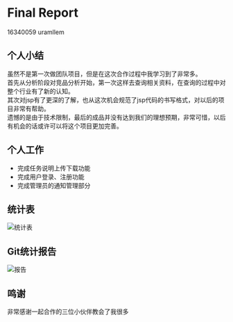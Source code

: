 # Final Report



 16340059 uramllem
## 个人小结

虽然不是第一次做团队项目，但是在这次合作过程中我学习到了非常多。</br>
首先从分析阶段对竞品分析开始，第一次这样去查询相关资料，在查询的过程中对整个行业有了新的认知。</br>
其次对jsp有了更深的了解，也从这次机会规范了jsp代码的书写格式，对以后的项目非常有帮助。</br>
遗憾的是由于技术限制，最后的成品并没有达到我们的理想预期，非常可惜，以后有机会的话或许可以将这个项目更加完善。

## 个人工作

 - 完成任务说明上传下载功能
 - 完成用户登录、注册功能
 - 完成管理员的通知管理部分


## 统计表

![统计表](https://img-blog.csdnimg.cn/2019062323153359.png?x-oss-process=image/watermark,type_ZmFuZ3poZW5naGVpdGk,shadow_10,text_aHR0cHM6Ly9ibG9nLmNzZG4ubmV0L01hZGVpcmE=,size_16,color_FFFFFF,t_70)

## Git统计报告
![报告](https://img-blog.csdnimg.cn/20190623233859559.png?x-oss-process=image/watermark,type_ZmFuZ3poZW5naGVpdGk,shadow_10,text_aHR0cHM6Ly9ibG9nLmNzZG4ubmV0L3RyYWN5X2Y=,size_16,color_FFFFFF,t_70)

## 鸣谢
非常感谢一起合作的三位小伙伴教会了我很多



